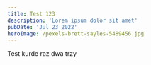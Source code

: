 ```yaml
---
title: Test 123
description: 'Lorem ipsum dolor sit amet'
pubDate: 'Jul 23 2022'
heroImage: /pexels-brett-sayles-5489456.jpg
---
```


Test kurde raz dwa trzy
